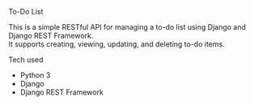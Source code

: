 To-Do List

This is a simple RESTful API for managing a to-do list using Django and Django REST Framework.  
It supports creating, viewing, updating, and deleting to-do items.


Tech used

- Python 3
- Django
- Django REST Framework
